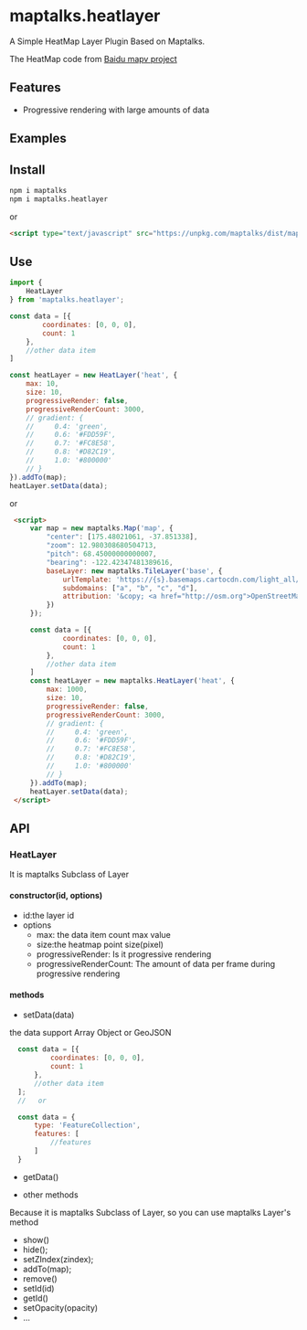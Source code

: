 # maptalks.heatlayer

A Simple HeatMap Layer Plugin Based on Maptalks.  

The HeatMap code from [Baidu mapv project](https://github.com/huiyan-fe/mapv/blob/master/src/canvas/draw/heatmap.js)

## Features

* Progressive rendering with large amounts of data

## Examples

## Install

```sh
npm i maptalks
npm i maptalks.heatlayer
```

or

```html
<script type="text/javascript" src="https://unpkg.com/maptalks/dist/maptalks.min.js"></script>
```

## Use

```js
import {
    HeatLayer
} from 'maptalks.heatlayer';

const data = [{
        coordinates: [0, 0, 0],
        count: 1
    },
    //other data item
]

const heatLayer = new HeatLayer('heat', {
    max: 10,
    size: 10,
    progressiveRender: false,
    progressiveRenderCount: 3000,
    // gradient: {
    //     0.4: 'green',
    //     0.6: '#FDD59F',
    //     0.7: '#FC8E58',
    //     0.8: '#D82C19',
    //     1.0: '#800000'
    // }
}).addTo(map);
heatLayer.setData(data);
```

or

```html
 <script>
     var map = new maptalks.Map('map', {
         "center": [175.48021061, -37.851338],
         "zoom": 12.980308680504713,
         "pitch": 68.45000000000007,
         "bearing": -122.42347481389616,
         baseLayer: new maptalks.TileLayer('base', {
             urlTemplate: 'https://{s}.basemaps.cartocdn.com/light_all/{z}/{x}/{y}.png',
             subdomains: ["a", "b", "c", "d"],
             attribution: '&copy; <a href="http://osm.org">OpenStreetMap</a> contributors, &copy; <a href="https://carto.com/">CARTO</a>'
         })
     });

     const data = [{
             coordinates: [0, 0, 0],
             count: 1
         },
         //other data item
     ]
     const heatLayer = new maptalks.HeatLayer('heat', {
         max: 1000,
         size: 10,
         progressiveRender: false,
         progressiveRenderCount: 3000,
         // gradient: {
         //     0.4: 'green',
         //     0.6: '#FDD59F',
         //     0.7: '#FC8E58',
         //     0.8: '#D82C19',
         //     1.0: '#800000'
         // }
     }).addTo(map);
     heatLayer.setData(data);
 </script>
```

## API

### HeatLayer

It is maptalks Subclass of Layer

#### constructor(id, options)

* id:the layer id
* options
  + max: the data item count max value
  + size:the heatmap point size(pixel)
  + progressiveRender: Is it progressive rendering
  +  progressiveRenderCount: The amount of data per frame during progressive rendering

#### methods

* setData(data)

the data support Array Object or GeoJSON

```js
  const data = [{
          coordinates: [0, 0, 0],
          count: 1
      },
      //other data item
  ];
  //   or

  const data = {
      type: 'FeatureCollection',
      features: [
          //features
      ]
  }
```

* getData()

* other methods

Because it is maptalks Subclass of Layer, so you can use maptalks Layer's method  

  + show()
  + hide(); 
  + setZIndex(zindex); 
  + addTo(map); 
  + remove()
  + setId(id)
  + getId()
  + setOpacity(opacity)
  + ...
